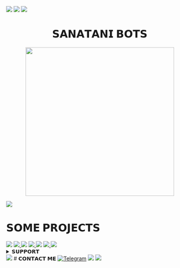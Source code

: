 <img src="https://user-images.githubusercontent.com/73097560/115834477-dbab4500-a447-11eb-908a-139a6edaec5c.gif">
   <img src="https://readme-typing-svg.herokuapp.com?color=00BFFF&width=620&lines=🍁+🚩+𝗣𝗢𝗪𝗘𝗥𝗘𝗗+𝗕𝗬+𝗦𝗔𝗖𝗛𝗜𝗡+𝗦𝗔𝗡𝗔𝗧𝗔𝗡𝗜+🚩+🍁"></b></h3>
<img src="https://user-images.githubusercontent.com/73097560/115834477-dbab4500-a447-11eb-908a-139a6edaec5c.gif">
<h1 align="center"><b>𝗦𝗔𝗡𝗔𝗧𝗔𝗡𝗜 𝗕𝗢𝗧𝗦</b></h1>
<p align="center"><a href="https://t.me/SachinxSanatani"><img src="https://telegra.ph/file/83db3b7786ffa9948962b.jpg" width="400"></a></p>
<img src="https://user-images.githubusercontent.com/73097560/115834477-dbab4500-a447-11eb-908a-139a6edaec5c.gif">

# 𝗦𝗢𝗠𝗘 𝗣𝗥𝗢𝗝𝗘𝗖𝗧𝗦
<img src="https://user-images.githubusercontent.com/73097560/115834477-dbab4500-a447-11eb-908a-139a6edaec5c.gif">
<a href="https://github.com/SachinxSanatani/Sanatanixmusic">
  <img src="https://github-readme-stats.vercel.app/api/pin/?username=SachinxSanatani&repo=Sanatanixmusic&cache_seconds=86400&theme=gotham">
</a>
<img src="https://user-images.githubusercontent.com/73097560/115834477-dbab4500-a447-11eb-908a-139a6edaec5c.gif">
<a href="https://github.com/SachinxSanatani/SanatanixChatbot">
  <img src="https://github-readme-stats.vercel.app/api/pin/?username=SachinxSanatani&repo=SanatanixChatbot&cache_seconds=86400&theme=gotham">
</a>
<img src="https://user-images.githubusercontent.com/73097560/115834477-dbab4500-a447-11eb-908a-139a6edaec5c.gif">
<a href="https://github.com/SachinxSanatani/SanatanixSpam">
  <img src="https://github-readme-stats.vercel.app/api/pin/?username=SachinxSanatani&repo=SanatanixSpam&cache_seconds=86400&theme=gotham">
</a>
<img src="https://user-images.githubusercontent.com/73097560/115834477-dbab4500-a447-11eb-908a-139a6edaec5c.gif">
<details>
<summary><b>𝗦𝗨𝗣𝗣𝗢𝗥𝗧</b></summary>
<a href="https://t.me/V_VIP_OWNER"><img title="Telegram" src="https://img.shields.io/badge/Telegram-%23000000.svg?&style=for-the-badge&logo=telegram&logoColor=61DAFB"></a>
</details>
<img src="https://user-images.githubusercontent.com/73097560/115834477-dbab4500-a447-11eb-908a-139a6edaec5c.gif">
# 𝗖𝗢𝗡𝗧𝗔𝗖𝗧 𝗠𝗘
<a href="https://t.me/V_VIP_OWNER"><img title="Telegram" src="https://img.shields.io/badge/Telegram-%23000000.svg?&style=for-the-badge&logo=telegram&logoColor=61DAFB"></a>
<img src="https://user-images.githubusercontent.com/73097560/115834477-dbab4500-a447-11eb-908a-139a6edaec5c.gif">
<img src="https://user-images.githubusercontent.com/73097560/115834477-dbab4500-a447-11eb-908a-139a6edaec5c.gif">
